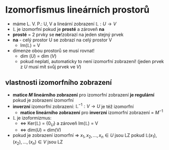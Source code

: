# Izomorfismus lineárních prostorů
- máme L. V. P.: U, V a lineární zobrazení $\mathbb L: U \rightarrow V$
- $\mathbb L$ je izomorfní pokud je **prosté** a zároveň **na**
- **prosté** = 2 prvky se **ne**!zobrazí na jeden stejný prvek
- **na** - celý prostor U se zobrazí na celý prostor V
    - Im($\mathbb{L}$) = V
- dimenze obou prostorů se musí rovnat!
    - dim ($U$) = dim ($V$)
    - pokud neplatí, automaticky to není izomorfní zobrazení! (jeden prvek z $U$ musí mít svůj prvek ve $V$)
## vlastnosti izomorfního zobrazení
- **matice $M$ lineárního zobrazení** pro izomorfní zobrazení **je regulární** pokud je zobrazení izomorfní
- **inverzní** izomorfní zobrazení: $\mathbb{L}^{-1}: V \rightarrow U$ je též izomorfní
    - **matice lineárního zobrazení** pro **inverzní** izomorfní zobrazení = $M^{-1}$
-  $\mathbb{L}$ je izoformizmus:
    - <=> Ker($\mathbb{L}$) = {$0_U$} a zároveň Im($\mathbb{L}$) = V
    - <=> dim($U$) = dim(V)
- pokud je zobrazení izomorfní => $x_1, x_2, ..., x_n \in U$ jsou LZ pokud $\mathbb{L}(x_1), (x_2), ..., (x_n) \in V$ jsou LZ
